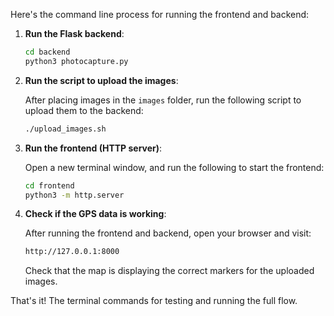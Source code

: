 Here's the command line process for running the frontend and backend:

1. **Run the Flask backend**:

   ```bash
   cd backend
   python3 photocapture.py
   ```

2. **Run the script to upload the images**:

   After placing images in the `images` folder, run the following script to upload them to the backend:

   ```bash
   ./upload_images.sh
   ```

3. **Run the frontend (HTTP server)**:

   Open a new terminal window, and run the following to start the frontend:

   ```bash
   cd frontend
   python3 -m http.server
   ```

4. **Check if the GPS data is working**:

   After running the frontend and backend, open your browser and visit:

   ```bash
   http://127.0.0.1:8000
   ```

   Check that the map is displaying the correct markers for the uploaded images.

That's it! The terminal commands for testing and running the full flow.